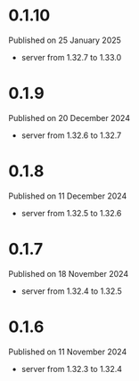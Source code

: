 # 0.1.10

Published on 25 January 2025

- server from 1.32.7 to 1.33.0

# 0.1.9

Published on 20 December 2024

- server from 1.32.6 to 1.32.7

# 0.1.8

Published on 11 December 2024

- server from 1.32.5 to 1.32.6

# 0.1.7

Published on 18 November 2024

- server from 1.32.4 to 1.32.5

# 0.1.6

Published on 11 November 2024

- server from 1.32.3 to 1.32.4

